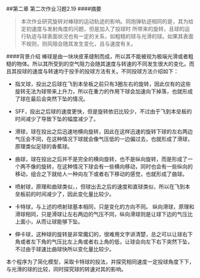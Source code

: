 
##第二章 第二次作业习题2.19
####摘要
>本次作业研究旋转对棒球的运动轨迹的影响。同炮弹轨迹相同的是，其为给定初速度与发射角度的问题，但是加入了投球时 所带来的旋转，且球的运行轨迹与球表面状况也有一定的关系，如粗糙的球与光滑的球。如果其表面不规则，则风阻会随其发生变化，且与速度有关。

####背景介绍
棒球是由一块块皮革缝制而成，所以其不能被视为极端光滑或者粗糙的物体。所以其所受到的空气阻力会随其速度与转速的不同发生很大的变化。而且其投球的速度与转速均于投手的投球方法有关。不同投球方法介绍如下：

+ 指叉球，投出之后球在飞到本垒板之前只有3圈左右的旋转，因此仅有的这些旋转无法为球带来上升力，所以在重力的作用下球会加速向下掉落，也就形成了球在最后会突然下坠的情况。

+ SFF，投出之后球的速度更快，但是旋转依旧比较少，不过由于飞到本垒板的时间减少了导致下坠的幅度减少了。

+ 滑球，球在投出之后迅速地横向旋转，因此在这样迅速的旋转下球的左右两边气压会不同，在这种情况下球就会像气压低的一边偏过去，也就形成了滑球，原理类似足球的香蕉球。

+ 曲球，球在投出之后并不是完全的横向旋转，也不是纵向旋转，而是形成了一个两不像的旋转，在这种情况下球会有一些横向移动，同时也会有一些纵向的移动，组合之下就给人一种向左下或者右下移动的感觉，也就形成了曲球。

+ 喷射球，原理和曲球类似，，但球出去之后的速度和直球类似，所以在飞到本垒板前的时间减少了，因此变化量比较少。

+ 卡特球，与上述的喷射球基本相同，只是变化的方向不同。
纵向滑球，原理和滑球相同，只是滑球让左右两边的气压不同，纵向滑球则是让球下边的气压比上面小，从而让球能够下坠。

+ 伸卡球，这种球的旋转是非常魔幻的，很难用文字讲清楚，总之可以让球右下角或者左下角的气压比左上角或者右上角的低，让球会向左下右下突然下坠，不过由于球速比曲球快所以变化量比较少。

本个程序为了简化模型，采取卡特球的投法，并探究相同速度一定投球角度下下，与光滑的球的比较，同时探究球的转速对其的影响。